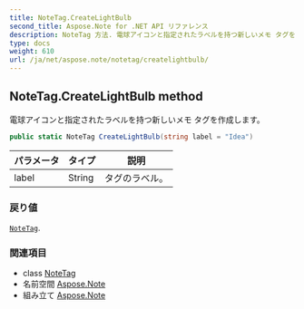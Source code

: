 ```yaml
---
title: NoteTag.CreateLightBulb
second_title: Aspose.Note for .NET API リファレンス
description: NoteTag 方法. 電球アイコンと指定されたラベルを持つ新しいメモ タグを作成します
type: docs
weight: 610
url: /ja/net/aspose.note/notetag/createlightbulb/
---
```

## NoteTag.CreateLightBulb method

電球アイコンと指定されたラベルを持つ新しいメモ タグを作成します。

```csharp
public static NoteTag CreateLightBulb(string label = "Idea")
```

| パラメータ | タイプ | 説明 |
| --- | --- | --- |
| label | String | タグのラベル。 |

### 戻り値

[`NoteTag`](../).

### 関連項目

* class [NoteTag](../)
* 名前空間 [Aspose.Note](../../notetag/)
* 組み立て [Aspose.Note](../../../)


